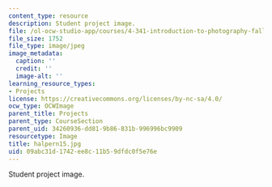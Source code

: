 ```yaml
---
content_type: resource
description: Student project image.
file: /ol-ocw-studio-app/courses/4-341-introduction-to-photography-fall-2002/09abc31d1742ee8c11b59dfdc0f5e76e_halpern15.jpg
file_size: 1752
file_type: image/jpeg
image_metadata:
  caption: ''
  credit: ''
  image-alt: ''
learning_resource_types:
- Projects
license: https://creativecommons.org/licenses/by-nc-sa/4.0/
ocw_type: OCWImage
parent_title: Projects
parent_type: CourseSection
parent_uid: 34260936-dd81-9b86-831b-996996bc9909
resourcetype: Image
title: halpern15.jpg
uid: 09abc31d-1742-ee8c-11b5-9dfdc0f5e76e
---
```

Student project image.